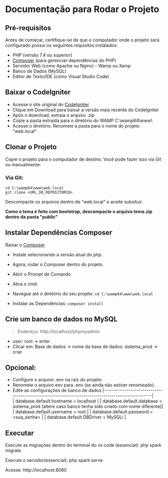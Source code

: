 # Documentação para Rodar o Projeto

## Pré-requisitos
Antes de começar, certifique-se de que o computador onde o projeto será configurado possui os seguintes requisitos instalados:
- PHP (versão 7.4 ou superior)
- [Composer](https://getcomposer.org/) (para gerenciar dependências do PHP)
- Servidor Web (como Apache ou Nginx) - Wamp ou Xamp
- Banco de Dados (MySQL)
- Editor de Texto/IDE (como Visual Studio Code)

## Baixar o CodeIgniter
- Acesse o site original do [CodeIgniter](https://codeigniter.com/)
- Clique em Download para baixar a versão mais recente do CodeIgniter
- Após o download, extraia o arquivo .zip
- Copie a pasta extraída para o diretório do WAMP C:\wamp64\www\
- Acesse o diretório: Renomeie a pasta para o nome do projeto "web.local"

## Clonar o Projeto
Copie o projeto para o computador de destino. Você pode fazer isso via Git ou manualmente:
### Via Git:
    cd C:\wamp64\www\web.local
    git clone <URL_DO_REPOSITORIO>

Descompacte os arquivos dentro de "web.local" e aceite subsituir.

**Como o tema é feito com bootstrap, descompacte o arquivo tema.zip dentro da pasta "public"**


## Instalar Dependências Composer
Baixar o [Composer](https://getcomposer.org/Composer-Setup.exe)
- Instale selecionando a versão atual do php.

- Agora, rodar o Composer dentro do projeto.
- Abrir o Prompt de Comando
- Abra o cmd.

- Navegue até o diretório do seu projeto: `cd C:\wamp64\www\web.local`
- Instalar as Dependências: `composer install`


## Crie um banco de dados no MySQL
> Endereço: http://localhost/phpmyadmin
 - user: root -> enter
- Clicar em: Base de dados -> nome da base de dados: sistema_prod -> criar 


## Opcional:
- Configure o arquivo .env na raiz do projeto:
- Renomeie o arquivo env para .env (se ainda não estiver renomeado).
 - Edite as configurações de banco de dados
	|--------------------------------------------------------------------------------------------------|  
 	| database.default.hostname = localhost                                                            | 
	| database.default.database = sistema_prod (altere caso banco tenha sido criado com nome diferente)| 
	| database.default.username = root                                                                 | 
	| database.default.password = <sua_senha>                                                          | 
	| database.default.DBDriver = MySQLi                                                               | 

## Executar
Execute as migrações dentro do terminal do vs code (essencial):
	php spark migrate

Execute o servidor(essencial):
	php spark serve

Acesse: http://localhost:8080
